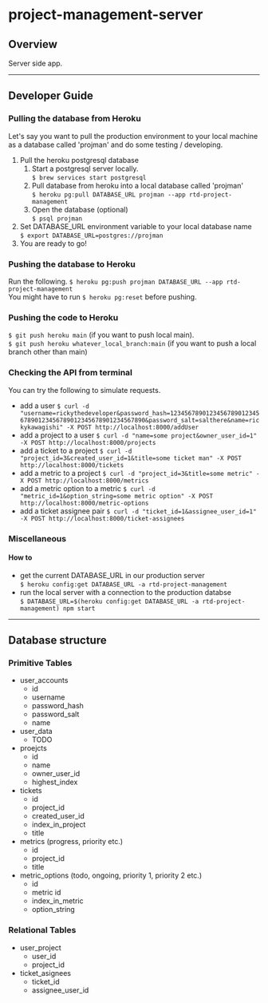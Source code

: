 # project-management-server
## Overview
Server side app.

---

## Developer Guide
### Pulling the database from Heroku
Let's say you want to pull the production environment to your local machine as a database called 'projman' and do some testing / developing.
1. Pull the heroku postgresql database
	1. Start a postgresql server locally.\
	`$ brew services start postgresql`
	2. Pull database from heroku into a local database called 'projman'\
	`$ heroku pg:pull DATABASE_URL projman --app rtd-project-management`
	3. Open the database (optional)\
	`$ psql projman`
2. Set DATABASE_URL environment variable to your local database name\
`$ export DATABASE_URL=postgres://projman`
1. You are ready to go!

### Pushing the database to Heroku
Run the following.
`$ heroku pg:push projman DATABASE_URL --app rtd-project-management`\
You might have to run `$ heroku pg:reset` before pushing.

### Pushing the code to Heroku
`$ git push heroku main` (if you want to push local main).\
`$ git push heroku whatever_local_branch:main` (if you want to push a local branch other than main)

### Checking the API from terminal
You can try the following to simulate requests.
- add a user
	`$ curl -d "username=rickythedeveloper&password_hash=123456789012345678901234567890123456789012345678901234567890&password_salt=salthere&name=rickykawagishi" -X POST http://localhost:8000/addUser`
- add a project to a user
	`$ curl -d "name=some project&owner_user_id=1" -X POST http://localhost:8000/projects`
- add a ticket to a project
	`$ curl -d "project_id=3&created_user_id=1&title=some ticket man" -X POST http://localhost:8000/tickets`
- add a metric to a project
	`$ curl -d "project_id=3&title=some metric" -X POST http://localhost:8000/metrics`
- add a metric option to a metric
	`$ curl -d "metric_id=1&option_string=some metric option" -X POST http://localhost:8000/metric-options`
- add a ticket assignee pair
	`$ curl -d "ticket_id=1&assignee_user_id=1" -X POST http://localhost:8000/ticket-assignees`

### Miscellaneous
#### How to
- get the current DATABASE_URL in our production server\
`$ heroku config:get DATABASE_URL -a rtd-project-management`
- run the local server with a connection to the production databse\
`$ DATABASE_URL=$(heroku config:get DATABASE_URL -a rtd-project-management) npm start`

---

## Database structure
### Primitive Tables
- user_accounts
	- id
	- username
	- password_hash
	- password_salt 
	- name
- user_data
	- TODO
- proejcts
	- id
	- name
	- owner_user_id
	- highest_index
- tickets
	- id
	- project_id
	- created_user_id
	- index_in_project
	- title
- metrics (progress, priority etc.)
	- id
	- project_id
	- title
- metric_options (todo, ongoing, priority 1, priority 2 etc.)
	- id
	- metric id
	- index_in_metric
	- option_string

### Relational Tables
- user_project
	- user_id
	- project_id
- ticket_asignees
	- ticket_id
	- assignee_user_id
